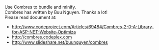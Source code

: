 Use Combres to bundle and minify.<br />
Combres has written by Buu Nguyen. Thanks a lot!<br />
Please read document at:
  * http://www.codeproject.com/Articles/69484/Combres-2-0-A-Library-for-ASP-NET-Website-Optimiza
  * http://combres.codeplex.com
  * http://www.slideshare.net/buunguyen/combres